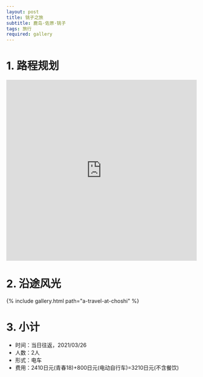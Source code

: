 ```yaml
---
layout: post
title: 铫子之旅
subtitle: 鹿岛·佐原·铫子
tags: 旅行
required: gallery
---
```


# 1. 路程规划

<iframe src="https://www.google.com/maps/embed?pb=!1m18!1m12!1m3!1d103663.30013521019!2d140.73642602801047!3d35.7144579424535!2m3!1f0!2f0!3f0!3m2!1i1024!2i768!4f13.1!3m3!1m2!1s0x602318e0ef07140d%3A0xd0402c7332538964!2z5Y2D5Y-25Y6_6ZOr5a2Q5biC!5e0!3m2!1szh-CN!2sjp!4v1635929434143!5m2!1szh-CN!2sjp" width="100%" height="480" style="border:0;" loading="lazy"></iframe>

# 2. 沿途风光

{% include gallery.html path="a-travel-at-choshi" %}

# 3. 小计

- 时间：当日往返，2021/03/26
- 人数：2人
- 形式：电车
- 费用：2410日元(青春18)+800日元(电动自行车)=3210日元(不含餐饮)
